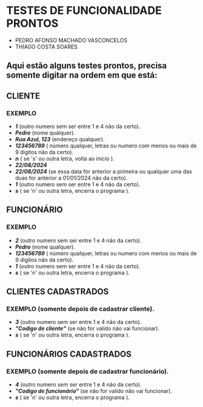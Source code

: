 # TESTES DE FUNCIONALIDADE PRONTOS
- PEDRO AFONSO MACHADO VASCONCELOS
- THIAGO COSTA SOARES
## Aqui estão alguns testes prontos, precisa somente digitar na ordem em que está:

## CLIENTE
### EXEMPLO
- ***1*** (outro numero sem ser entre 1 e 4 não da certo).
- ***Pedro*** (nome qualquer).
- ***Rua Azul, 123*** (endereço qualquer).
- ***123456789*** ( número qualquer, letras ou numero com menos ou mais de 9 digitos não da certo).
- ***n*** ( se 's' ou outra letra, volta ao inicio ).
- ***22/08/2024***
- ***22/08/2024*** (se essa data for anterior a primeira ou qualquer uma das duas for anterior a 01/01/2024 não da certo).
- ***1*** (outro numero sem ser entre 1 e 4 não da certo).
- ***s*** ( se 'n' ou outra letra, encerra o programa ).

## FUNCIONÁRIO
### EXEMPLO
- ***2*** (outro numero sem ser entre 1 e 4 não da certo).
- ***Pedro*** (nome qualquer).
- ***123456789*** ( número qualquer, letras ou numero com menos ou mais de 9 digitos não da certo).
- ***1*** (outro numero sem ser entre 1 e 4 não da certo).
- ***s*** ( se 'n' ou outra letra, encerra o programa ).

## CLIENTES CADASTRADOS
### EXEMPLO (somente depois de cadastrar cliente).
- ***3*** (outro numero sem ser entre 1 e 4 não da certo).
- ***"Codigo de cliente"*** (se não for valido não vai funcionar).
- ***s*** ( se 'n' ou outra letra, encerra o programa ).

## FUNCIONÁRIOS CADASTRADOS
### EXEMPLO (somente depois de cadastrar funcionário).
- ***4*** (outro numero sem ser entre 1 e 4 não da certo).
- ***"Codigo de funcionário"*** (se não for valido não vai funcionar).
- ***s*** ( se 'n' ou outra letra, encerra o programa ).
